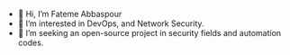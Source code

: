 - 👋 Hi, I’m Fateme Abbaspour
- 👀 I’m interested in DevOps, and Network Security.
- 💞️ I’m seeking an open-source project in security fields and automation codes.
<!---
fatemeap4/fatemeap4 is a ✨ special ✨ repository because its `README.md` (this file) appears on your GitHub profile.
You can click the Preview link to take a look at your changes.
--->
